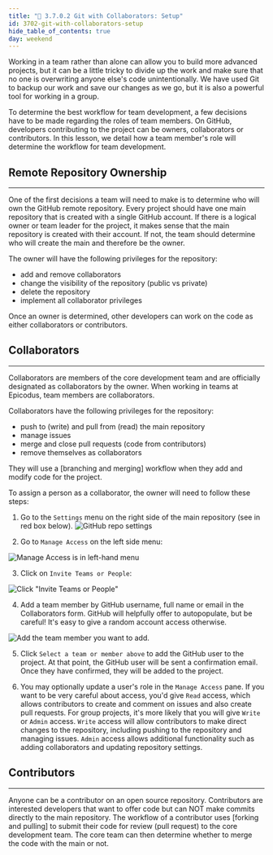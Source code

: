 ```yaml
---
title: "📓 3.7.0.2 Git with Collaborators: Setup"
id: 3702-git-with-collaborators-setup
hide_table_of_contents: true
day: weekend
---
```


Working in a team rather than alone can allow you to build more advanced projects, but it can be a little tricky to divide up the work and make sure that no one is overwriting anyone else's code unintentionally. We have used Git to backup our work and save our changes as we go, but it is also a powerful tool for working in a group.  

To determine the best workflow for team development, a few decisions have to be made regarding the roles of team members. On GitHub, developers contributing to the project can be owners, collaborators or contributors. In this lesson, we detail how a team member's role will determine the workflow for team development. 

## Remote Repository Ownership
---

One of the first decisions a team will need to make is to determine who will own the GitHub remote repository. Every project should have one main repository that is created with a single GitHub account. If there is a logical owner or team leader for the project, it makes sense that the main repository is created with their account. If not, the team should determine who will create the main and therefore be the owner. 

The owner will have the following privileges for the repository:

* add and remove collaborators
* change the visibility of the repository (public vs private)
* delete the repository
* implement all collaborator privileges

Once an owner is determined, other developers can work on the code as either collaborators or contributors.  

## Collaborators
---

Collaborators are members of the core development team and are officially designated as collaborators by the owner. When working in teams at Epicodus, team members are collaborators.

Collaborators have the following privileges for the repository:

* push to (write) and pull from (read) the main repository
* manage issues
* merge and close pull requests (code from contributors)
* remove themselves as collaborators

They will use a [branching and merging] workflow when they add and modify code for the project.

To assign a person as a collaborator, the owner will need to follow these steps:

1. Go to the `Settings` menu on the right side of the main repository (see in red box below).
![GitHub repo settings](https://learnhowtoprogram.s3.us-west-2.amazonaws.com/git-with-teams/git-june-2020/click-on-settings-tab.png)

2. Go to `Manage Access` on the left side menu:

![Manage Access is in left-hand menu](https://learnhowtoprogram.s3.us-west-2.amazonaws.com/git-with-teams/git-june-2020/click-manage-access.png)

3. Click on `Invite Teams or People`: 

![Click "Invite Teams or People"](https://learnhowtoprogram.s3.us-west-2.amazonaws.com/git-with-teams/git-june-2020/click-invite-teams-or-people.png)

4. Add a team member by GitHub username, full name or email in the Collaborators form. GitHub will helpfully offer to autopopulate, but be careful! It's easy to give a random account access otherwise.

![Add the team member you want to add.](https://learnhowtoprogram.s3.us-west-2.amazonaws.com/git-with-teams/git-june-2020/add-gh-username-or-email.png)

5. Click `Select a team or member above` to add the GitHub user to the project. At that point, the GitHub user will be sent a confirmation email. Once they have confirmed, they will be added to the project.

6. You may optionally update a user's role in the `Manage Access` pane. If you want to be very careful about access, you'd give `Read` access, which allows contributors to create and comment on issues and also create pull requests. For group projects, it's more likely that you will give `Write` or `Admin` access. `Write` access will allow contributors to make direct changes to the repository, including pushing to the repository and managing issues. `Admin` access allows additional functionality such as adding collaborators and updating repository settings.

## Contributors
---

Anyone can be a contributor on an open source repository. Contributors are interested developers that want to offer code but can NOT make commits directly to the main repository.  The workflow of a contributor uses [forking and pulling] to submit their code for review (pull request) to the core development team.  The core team can then determine whether to merge the code with the main or not.
